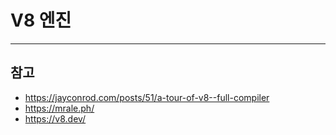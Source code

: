 # V8 엔진

---
## 참고
- https://jayconrod.com/posts/51/a-tour-of-v8--full-compiler
- https://mrale.ph/
- https://v8.dev/